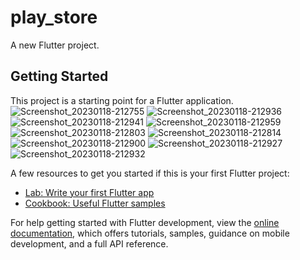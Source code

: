# play_store

A new Flutter project.

## Getting Started

This project is a starting point for a Flutter application.
![Screenshot_20230118-212755](https://user-images.githubusercontent.com/113037698/213233361-506537f2-04f8-4740-b7b9-274ebd2364ec.jpg)
![Screenshot_20230118-212936](https://user-images.githubusercontent.com/113037698/213233847-9fec188b-60d6-48f3-b31a-c1f0d7207008.jpg)
![Screenshot_20230118-212941](https://user-images.githubusercontent.com/113037698/213233865-6dcdc854-d184-401d-acae-508ae031c3c1.jpg)
![Screenshot_20230118-212959](https://user-images.githubusercontent.com/113037698/213233871-fecc2c6f-7bc4-4440-8cce-374c49f58651.jpg)
![Screenshot_20230118-212803](https://user-images.githubusercontent.com/113037698/213233875-0b4d4a06-a5ac-49b1-b48d-41d7972d8122.jpg)
![Screenshot_20230118-212814](https://user-images.githubusercontent.com/113037698/213233880-b1d7f59d-a61f-4c05-abfb-e96c98778842.jpg)
![Screenshot_20230118-212900](https://user-images.githubusercontent.com/113037698/213233883-5e860dd9-f297-442a-8b9c-b536d286df49.jpg)
![Screenshot_20230118-212927](https://user-images.githubusercontent.com/113037698/213233888-afccafd5-cde3-4251-9b74-e8c5188ed0ad.jpg)
![Screenshot_20230118-212932](https://user-images.githubusercontent.com/113037698/213233891-cf2c1563-6d67-4df2-bc1d-3028ae2ad9fe.jpg)

A few resources to get you started if this is your first Flutter project:

- [Lab: Write your first Flutter app](https://docs.flutter.dev/get-started/codelab)
- [Cookbook: Useful Flutter samples](https://docs.flutter.dev/cookbook)

For help getting started with Flutter development, view the
[online documentation](https://docs.flutter.dev/), which offers tutorials,
samples, guidance on mobile development, and a full API reference.
